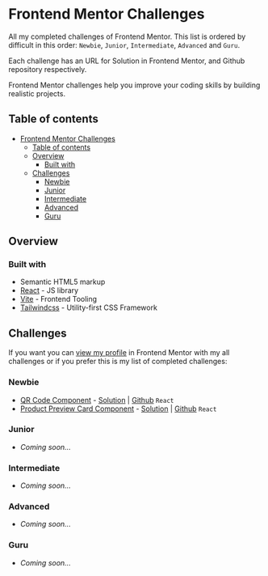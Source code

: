# Frontend Mentor Challenges

All my completed challenges of Frontend Mentor. This list is ordered by difficult in this order: `Newbie`, `Junior`, `Intermediate`, `Advanced` and `Guru`.

Each challenge has an URL for Solution in Frontend Mentor, and Github repository respectively.

Frontend Mentor challenges help you improve your coding skills by building realistic projects.

## Table of contents

- [Frontend Mentor Challenges](#frontend-mentor-challenges)
  - [Table of contents](#table-of-contents)
  - [Overview](#overview)
    - [Built with](#built-with)
  - [Challenges](#challenges)
    - [Newbie](#newbie)
    - [Junior](#junior)
    - [Intermediate](#intermediate)
    - [Advanced](#advanced)
    - [Guru](#guru)

## Overview

### Built with

- Semantic HTML5 markup
- [React](https://reactjs.org/) - JS library
- [Vite](https://vitejs.dev) - Frontend Tooling
- [Tailwindcss](https://tailwindcss.com) - Utility-first CSS Framework

## Challenges

If you want you can [view my profile](https://www.frontendmentor.io/profile/Ciensprog) in Frontend Mentor with my all challenges or if you prefer this is my list of completed challenges:

### Newbie

- [QR Code Component](https://ciensprog.github.io/FM-001-QR-code-component/) - [Solution](https://www.frontendmentor.io/solutions/qr-code-component-jleqdwHF8k) | [Github](https://github.com/Ciensprog/FM-001-QR-code-component) `React`
- [Product Preview Card Component](https://ciensprog.github.io/FM-002-Product-Preview-Card-Component/) - [Solution](https://www.frontendmentor.io/solutions/product-preview-card-component-riJ8h4-u8Z) | [Github](https://github.com/Ciensprog/FM-002-Product-Preview-Card-Component) `React`

### Junior

- _Coming soon..._

### Intermediate

- _Coming soon..._

### Advanced

- _Coming soon..._

### Guru

- _Coming soon..._
